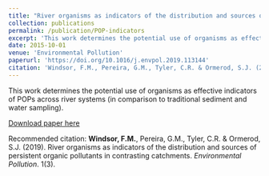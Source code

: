 ```yaml
---
title: "River organisms as indicators of the distribution and sources of persistent organic pollutants in contrasting catchments"
collection: publications
permalink: /publication/POP-indicators
excerpt: 'This work determines the potential use of organisms as effective indicators of POPs across river systems (in comparison to traditional sediment and water sampling).'
date: 2015-10-01
venue: 'Environmental Pollution'
paperurl: 'https://doi.org/10.1016/j.envpol.2019.113144'
citation: 'Windsor, F.M., Pereira, G.M., Tyler, C.R. & Ormerod, S.J. (2019). &quot;River organisms as indicators of the distribution and sources of persistent organic pollutants in contrasting catchments.&quot; <i>Environmental Pollution</i>. 255(1), 113144.'
---
```

This work determines the potential use of organisms as effective indicators of POPs across river systems (in comparison to traditional sediment and water sampling).

[Download paper here](https://doi.org/10.1016/j.envpol.2019.113144)

Recommended citation: <b>Windsor, F.M.</b>, Pereira, G.M., Tyler, C.R. & Ormerod, S.J. (2019). River organisms as indicators of the distribution and sources of persistent organic pollutants in contrasting catchments. <i>Environmental Pollution</i>. 1(3).
